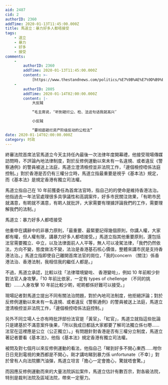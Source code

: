 ```yaml
---
aid: 2487
cid: 2
authorID: 2360
addTime: 2020-01-13T11:45:00.000Z
title: 馬道立：暴力好多人都唔接受
tags:
    - 道立
    - 暴力
    - 好多
    - 接受
comments:
    -
        authorID: 2360
        addTime: 2020-01-13T11:45:00.000Z
        content: >-
            [https://www.thestandnews.com/politics/%E7%9B%AE%E7%9D%B9%E6%9A%B4%E5%8A%9B%E6%84%9F-%E4%B8%8D%E5%B9%B8-%E8%A2%AB%E5%95%8F%E7%84%A1%E8%AD%A6%E5%93%A1%E9%A0%88%E7%82%BA%E9%81%95%E8%A6%8F%E8%A1%8C%E7%82%BA%E8%B2%A0%E8%B2%AC-%E9%A6%AC%E9%81%93%E7%AB%8B-%E6%AA%A2%E6%8E%A7%E9%9D%9E%E6%B3%95%E5%BA%AD%E6%8E%A7%E5%88%B6/](https://www.thestandnews.com/politics/%E7%9B%AE%E7%9D%B9%E6%9A%B4%E5%8A%9B%E6%84%9F-%E4%B8%8D%E5%B9%B8-%E8%A2%AB%E5%95%8F%E7%84%A1%E8%AD%A6%E5%93%A1%E9%A0%88%E7%82%BA%E9%81%95%E8%A6%8F%E8%A1%8C%E7%82%BA%E8%B2%A0%E8%B2%AC-%E9%A6%AC%E9%81%93%E7%AB%8B-%E6%AA%A2%E6%8E%A7%E9%9D%9E%E6%B3%95%E5%BA%AD%E6%8E%A7%E5%88%B6/)
    -
        authorID: 2805
        addTime: 2020-01-14T02:00:00.000Z
        content: |-
            大反贼

            “毛主席说，‘听到砸烂公、检、法这句话我就高兴’

            小反贼

            “要彻底砸烂资产阶级反动的公检法”
date: 2020-01-14T02:00:00.000Z
category: 时政
---
```


終審法院首席法官馬道立今天主持任內最後一次法律年度開幕禮，他接受現場傳媒訪問時，不評論內地法律制度，對於反修例運動以來未有一名違規、或者違反《警察通例》的警員被送上法庭，馬道立澄清檢控並非法院工作，「邊個檢控唔係法庭控制。」對於香港是否仍有三權分立時，馬道立指最重要是視乎《基本法》規定，而《基本法》是規定香港有獨立司法權。

馬道立指自己在 10 年前獲委任為首席法官時，指自己的的使命是維持香港法治。他指過去一年法官處理很多具爭議性和高調案件，好多市民關注效果，「有啲市民就滿意，有啲就不滿意，有啲人就批評，大家需要有理據評論我們的工作，需要理解我們的法制。」

馬道立：暴力好多人都唔接受

他重申在講辭中的非暴力原則，「最重要、最緊要記得幾個原則，你講人權，大家都有權，但人權有限，講暴力好多人都唔接受。」馬道立指其他重要原則，還包括法官需要獨立、中立，以及法律面前人人平等，無人可以凌駕法律，「我們仍然依法，方向不變，態度做法不變，法治是香港基石核心價值，整體來講市民是支持香港法治。」馬道立指即使自己離開首席法官的崗位，「我的concern （關注）係香港法治、香港法制，我相信我的繼任人都是。」

不過，馬道立承認，比較以往「法律環境變咗、 香港變咗」，例如 10 年前較少針對法官人身攻擊，「10 年前比依家，一定有 types of chellenge （不同的挑戰）......人身攻擊 10 年前比較少啲，呢啲都係好難可以接受。」

現場記者對馬道立提出不同有關法治問題，對於內地司法制度，他拒絕評論；對於反修例運動以來未有一名違規、或者違反《警察通例》的警員被送上法庭，馬道立澄清檢控並非法院工作，「邊個檢控唔係法庭控制。」

另外不同立場人士亦有時批評部份法官是「黃官」、「紅官」，馬道立就指這些批論只是建基於不滿意案件後果，「所以我成日都話大家都要了解司法獨立係乜嘢......法官在這裡應是公立（公正獨立）。」有問題針對香港是否有三權分立制度，馬道立著記者要看《基本法》，他指《基本法》規定香港有獨立司法權。

被問及對七個月以來反修例運動的看法，他指自己「睇到好多不開心東西......咁你日日見到電視的東西都是不開心，剛才講咗睇到暴力係 unfortunate（不幸）」對於曾有人向法院擲汽油彈，馬道立坦言「擔心一定會擔心，驚就唔會驚。」

而因應反修例運動而來的大量法院訴訟案件，馬道立估計有數百宗，對各級法院，特別是裁判法院及區域法院，帶來一定壓力。
